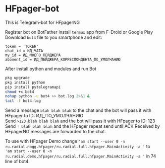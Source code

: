 # HFpager-bot

This is Telegram-bot for HFpagerNG  
  
Register bot on BotFather
Install ```termux``` app from F-Droid or Google Play  
Download ```bot4``` file to you smartphone and edit:
```
token = 'ТОКЕН'
chat_id = ИД_ЧАТА
my_id = ИД_МОЕГО_ПЕЙДЖЕРА
abonent_id = ИД_ПЕЙДЖЕРА_КОРРЕСПОНДЕНТА_ПО_УМОЛЧАНИЮ
```
After install python and modules and run Bot

```bash
pkg upgrade  
pkg install python  
pip install pytelegramapi  
chmod +x bot4
nohup python -u bot4 >> bot.log 2>&1 &
tail -f bot4.log

```

Send a message ```blah blah blah``` to the chat and the bot will pass it with HFpager to ID: ИД_ПО_УМОЛЧАНИЮ  
Send ```>123 blah blah blah``` and the bot will pass it with HFpager to ID: 123  
Send ```! blah blah blah``` and the HFpager repeat send until ACK
Received by HFpagerNG messages are forwarded to the chat.

To use with HFpager Demo change ```'am start --user 0 -n ru.radial.nogg.hfpager/ru.radial.full.hfpager.MainActivity -a '``` to  
```'am start --user 0 -n ru.radial.demo.hfpager/ru.radial.full.hfpager.MainActivity -a '``` in 74 line of bot4
